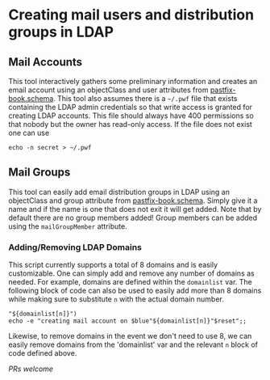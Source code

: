 # Creating mail users and distribution groups in LDAP

## Mail Accounts
This tool interactively gathers some preliminary information and creates an email account using an objectClass and user attributes from [pastfix-book.schema](https://github.com/variablenix/ldap-mail-schema/blob/master/postfix-book.schema). This tool also assumes there is a `~/.pwf` file that exists containing the LDAP admin credentials so that write access is granted for creating LDAP accounts. This file should always have 400 permissions so that nobody but the owner has read-only access. If the file does not exist one can use

`echo -n secret > ~/.pwf`

## Mail Groups
This tool can easily add email distribution groups in LDAP using an objectClass and group attribute from [pastfix-book.schema](https://github.com/variablenix/ldap-mail-schema/blob/master/postfix-book.schema). Simply give it a name and if the name is one that does not exit it will get added. Note that by default there are no group members added! Group members can be added using the `mailGroupMember` attribute.

### Adding/Removing LDAP Domains
This script currently supports a total of 8 domains and is easily customizable. One can simply add and remove any number of domains as needed. For example, domains are defined within the `domainlist` var. The following block of code can also be used to easily add more than 8 domains while making sure to substitute `n` with the actual domain number.
```
"${domainlist[n]}")
echo -e "creating mail account on $blue"${domainlist[n]}"$reset";;
```
Likewise, to remove domains in the event we don't need to use 8, we can easily remove domains from the 'domainlist' var and the relevant `n` block of code defined above.

_PRs welcome_
